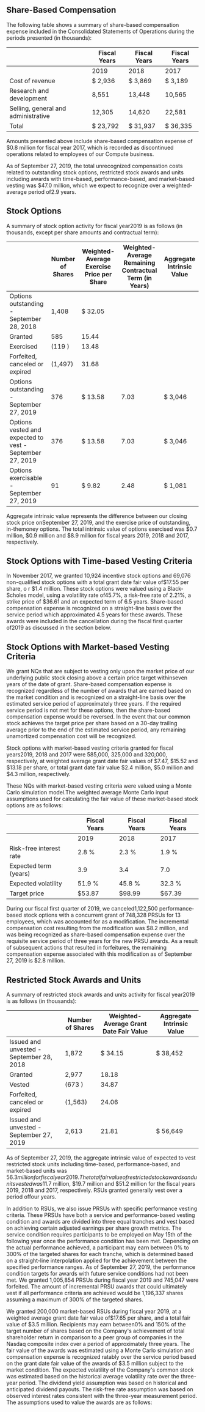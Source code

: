 ## Share-Based Compensation

The following table shows a summary of share-based compensation expense included in the Consolidated Statements of Operations during the periods presented (in thousands):

|                                     | Fiscal Years   | Fiscal Years   | Fiscal Years   |
|-------------------------------------|----------------|----------------|----------------|
|                                     | 2019           | 2018           | 2017           |
| Cost of revenue                     | $ 2,936        | $ 3,869        | $ 3,189        |
| Research and development            | 8,551          | 13,448         | 10,565         |
| Selling, general and administrative | 12,305         | 14,620         | 22,581         |
| Total                               | $ 23,792       | $ 31,937       | $ 36,335       |

Amounts presented above include share-based compensation expense of $0.8 million for fiscal year 2017, which is recorded as discontinued operations related to employees of our Compute business.

As of September 27, 2019, the total unrecognized compensation costs related to outstanding stock options, restricted stock awards and units including awards with time-based, performance-based, and market-based vesting was $47.0 million, which we expect to recognize over a weighted-average period of2.9 years.

## Stock Options

A summary of stock option activity for fiscal year2019 is as follows (in thousands, except per share amounts and contractual term):

|                                                          | Number of Shares   | Weighted-Average Exercise Price per Share   | Weighted-Average Remaining Contractual Term (in Years)   | Aggregate Intrinsic Value   |
|----------------------------------------------------------|--------------------|---------------------------------------------|----------------------------------------------------------|-----------------------------|
| Options outstanding - September 28, 2018                 | 1,408              | $ 32.05                                     |                                                          |                             |
| Granted                                                  | 585                | 15.44                                       |                                                          |                             |
| Exercised                                                | (119 )             | 13.48                                       |                                                          |                             |
| Forfeited, canceled or expired                           | (1,497)            | 31.68                                       |                                                          |                             |
| Options outstanding - September 27, 2019                 | 376                | $ 13.58                                     | 7.03                                                     | $ 3,046                     |
| Options vested and expected to vest - September 27, 2019 | 376                | $ 13.58                                     | 7.03                                                     | $ 3,046                     |
| Options exercisable - September 27, 2019                 | 91                 | $ 9.82                                      | 2.48                                                     | $ 1,081                     |

Aggregate intrinsic value represents the difference between our closing stock price onSeptember 27, 2019, and the exercise price of outstanding, in-themoney options. The total intrinsic value of options exercised was $0.7 million, $0.9 million and $8.9 million for fiscal years 2019, 2018 and 2017, respectively.

## Stock Options with Time-based Vesting Criteria

In November 2017, we granted 10,924 incentive stock options and 69,076 non-qualified stock options with a total grant date fair value of$17.55 per share, o r $1.4 million. These stock options were valued using a Black-Scholes model, using a volatility rate of45.7%, a risk-free rate of 2.21%, a strike price of $36.61 and an expected term of 6.5 years. Share-based compensation expense is recognized on a straight-line basis over the service period which approximated 4.5 years for these awards. These awards were included in the cancellation during the fiscal first quarter of2019 as discussed in the section below.

## Stock Options with Market-based Vesting Criteria

We grant NQs that are subject to vesting only upon the market price of our underlying public stock closing above a certain price target withinseven years of the date of grant. Share-based compensation expense is recognized regardless of the number of awards that are earned based on the market condition and is recognized on a straight-line basis over the estimated service period of approximately three years. If the required service period is not met for these options, then the share-based compensation expense would be reversed. In the event that our common stock achieves the target price per share based on a 30-day trailing average prior to the end of the estimated service period, any remaining unamortized compensation cost will be recognized.

Stock options with market-based vesting criteria granted for fiscal years2019, 2018 and 2017 were 585,000, 325,000 and 320,000, respectively, at weighted average grant date fair values of $7.47, $15.52 and $13.18 per share, or total grant date fair value $2.4 million, $5.0 million and $4.3 million, respectively.

These NQs with market-based vesting criteria were valued using a Monte Carlo simulation model.The weighted average Monte Carlo input assumptions used for calculating the fair value of these market-based stock options are as follows:

|                         | Fiscal Years   | Fiscal Years   | Fiscal Years   |
|-------------------------|----------------|----------------|----------------|
|                         | 2019           | 2018           | 2017           |
| Risk-free interest rate | 2.8 %          | 2.3 %          | 1.9 %          |
| Expected term (years)   | 3.9            | 3.4            | 7.0            |
| Expected volatility     | 51.9 %         | 45.8 %         | 32.3 %         |
| Target price            | $53.87         | $98.99         | $67.39         |

During our fiscal first quarter of 2019, we canceled1,122,500 performance-based stock options with a concurrent grant of 748,328 PRSUs for 13 employees, which was accounted for as a modification. The incremental compensation cost resulting from the modification was $8.2 million, and was being recognized as share-based compensation expense over the requisite service period of three years for the new PRSU awards. As a result of subsequent actions that resulted in forfeitures, the remaining compensation expense associated with this modification as of September 27, 2019 is $2.8 million.

## Restricted Stock Awards and Units

A summary of restricted stock awards and units activity for fiscal year2019 is as follows (in thousands):

|                                          | Number of Shares   | Weighted-Average Grant Date Fair Value   | Aggregate Intrinsic Value   |
|------------------------------------------|--------------------|------------------------------------------|-----------------------------|
| Issued and unvested - September 28, 2018 | 1,872              | $ 34.15                                  | $ 38,452                    |
| Granted                                  | 2,977              | 18.18                                    |                             |
| Vested                                   | (673 )             | 34.87                                    |                             |
| Forfeited, canceled or expired           | (1,563)            | 24.06                                    |                             |
| Issued and unvested - September 27, 2019 | 2,613              | 21.81                                    | $ 56,649                    |

As of September 27, 2019, the aggregate intrinsic value of expected to vest restricted stock units including time-based, performance-based, and market-based units was $56.3 million for fiscal year 2019. The total fair value of restricted stock awards and units vested was$11.7 million, $19.7 million and $51.2 million for the fiscal years 2019, 2018 and 2017, respectively. RSUs granted generally vest over a period offour years.

In addition to RSUs, we also issue PRSUs with specific performance vesting criteria. These PRSUs have both a service and performance-based vesting condition and awards are divided into three equal tranches and vest based on achieving certain adjusted earnings per share growth metrics. The service condition requires participants to be employed on May 15th of the following year once the performance condition has been met. Depending on the actual performance achieved, a participant may earn between 0% to 300% of the targeted shares for each tranche, which is determined based on a straight-line interpolation applied for the achievement between the specified performance ranges. As of September 27, 2019, the performance condition targets for awards with future service conditions had not been met. We granted 1,005,854 PRSUs during fiscal year 2019 and 745,047 were forfeited. The amount of incremental PRSU awards that could ultimately vest if all performance criteria are achieved would be 1,196,337 shares assuming a maximum of 300% of the targeted shares.

We granted 200,000 market-based RSUs during fiscal year 2019, at a weighted average grant date fair value of$17.65 per share, and a total fair value of $3.5 million. Recipients may earn between0% and 150% of the target number of shares based on the Company's achievement of total shareholder return in comparison to a peer group of companies in the Nasdaq composite index over a period of approximately three years. The fair value of the awards was estimated using a Monte Carlo simulation and compensation expense is recognized ratably over the service period based on the grant date fair value of the awards of $3.5 million subject to the market condition. The expected volatility of the Company's common stock was estimated based on the historical average volatility rate over the three-year period. The dividend yield assumption was based on historical and anticipated dividend payouts. The risk-free rate assumption was based on observed interest rates consistent with the three-year measurement period. The assumptions used to value the awards are as follows: